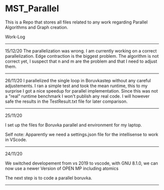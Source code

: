 # MST_Parallel

This is a Repo that stores all files related to any work regarding Parallel Algorithms and Graph creation.



Work-Log

---------

15/12/20
The parallelization was wrong. I am currently working on a correct parallelization.
Edge contraction is the biggest problem.
The algorithm is not correct yet, I suspect that n and m are the problem and that I need to adjust them.

---------

26/11/20
I parallelized the single loop in Boruvkastep without any careful adjustements.
I ran a simple test and took the mean runtime, this to my surprise I got a nice speedup for parallel implementation.
Since this was not a "real" runtime benchmark I won't publish any real code. I will however safe the results in the TestResult.txt file for later comparison.

---------

25/11/20

I set up the files for Boruvka parallel and environment for my laptop.

Self note:
Apparently we need a settings.json file for the intellisense to work in VScode.

---------

24/11/20

We switched developement from vs 2019 to vscode, with GNU 8.1.0,
we can now use a newer Version of OPEN MP including atomics

The next step is to code a parallel boruvka.

---------
